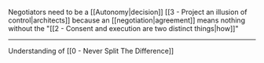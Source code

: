 Negotiators need to be a [[Autonomy|decision]] [[3 - Project an illusion of control|architects]] because an [[negotiation|agreement]] means nothing without the "[[2 - Consent and execution are two distinct things|how]]"

---

Understanding of [[0 - Never Split The Difference]]
